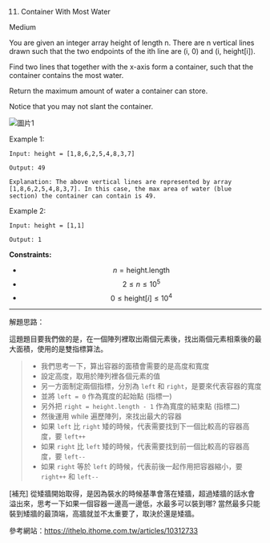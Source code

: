 

11. Container With Most Water

Medium

You are given an integer array height of length n. There are n vertical lines drawn such that the two endpoints of the ith line are (i, 0) and (i, height[i]).

Find two lines that together with the x-axis form a container, such that the container contains the most water.

Return the maximum amount of water a container can store.

Notice that you may not slant the container.


![圖片1](https://s3-lc-upload.s3.amazonaws.com/uploads/2018/07/17/question_11.jpg "Container")


Example 1:
```
Input: height = [1,8,6,2,5,4,8,3,7]

Output: 49

Explanation: The above vertical lines are represented by array [1,8,6,2,5,4,8,3,7]. In this case, the max area of water (blue section) the container can contain is 49.
``` 
Example 2:
``` 
Input: height = [1,1]

Output: 1
```  


**Constraints:**
- $$ n = \text{height.length} $$
- $$ 2 \leq n \leq 10^5 $$
- $$ 0 \leq \text{height}[i] \leq 10^4 $$



__________________________________________________________
解題思路：

這題題目要我們做的是，在一個陣列裡取出兩個元素後，找出兩個元素相乘後的最大面積，使用的是雙指標算法。

> -   我們思考一下，算出容器的面積會需要的是高度和寬度
> -   設定高度，取用於陣列裡各個元素的值
> -   另一方面制定兩個指標，分別為  `left`  和  `right`，是要來代表容器的寬度
> -   並將 `left = 0` 作為寬度的起始點 (指標一)
> -   另外把  `right = height.length - 1`  作為寬度的結束點 (指標二)
> -   然後運用 while 遍歷陣列，來找出最大的容器
> -   如果  `left`  比  `right`  矮的時候，代表需要找到下一個比較高的容器高度，要  `left++`
> -   如果  `right`  比  `left`  矮的時候，代表需要找到前一個比較高的容器高度，要  `left--`
> -   如果  `right`  等於  `left`  的時候，代表前後一起作用把容器縮小，要  `right++`  和  `left--`

[補充] 從矮牆開始取得，是因為裝水的時候基準會落在矮牆，超過矮牆的話水會溢出來，思考一下如果一個容器一邊高一邊低，水最多可以裝到哪? 當然最多只能裝到矮牆的最頂端，高牆就並不太重要了，取決於還是矮牆。


參考網站：https://ithelp.ithome.com.tw/articles/10312733

